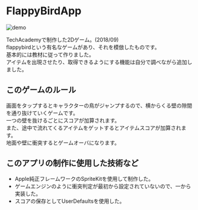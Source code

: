 # FlappyBirdApp

![demo](https://github.com/amaocha-first/FlappyBirdApp/blob/media/FlappyBirdAppDemo.gif)

TechAcademyで制作した2Dゲーム。(2018/09)  
flappybirdという有名なゲームがあり、それを模倣したものです。  
基本的には教材に従って作りました。  
アイテムを出現させたり、取得できるようにする機能は自分で調べながら追加しました。

## このゲームのルール
画面をタップするとキャラクターの鳥がジャンプするので、横からくる壁の隙間を通り抜けていくゲームです。  
一つの壁を抜けるごとにスコアが加算されます。  
また、途中で流れてくるアイテムをゲットするとアイテムスコアが加算されます。  
地面や壁に衝突するとゲームオーバになります。

## このアプリの制作に使用した技術など
* Apple純正フレームワークのSpriteKitを使用して制作した。
*  ゲームエンジンのように衝突判定が最初から設定されていないので、一から実装した。
* スコアの保存としてUserDefaultsを使用した。

